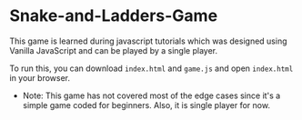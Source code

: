 # Snake-and-Ladders-Game

This game is learned during javascript tutorials which was designed using Vanilla JavaScript and can be played by a single player.


To run this, you can download `index.html` and `game.js` and open `index.html` in your browser.

* Note: This game has not covered most of the edge cases since it's a simple game coded for beginners. Also, it is single player for now.
